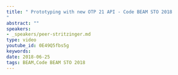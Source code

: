 ```yaml
---
title: " Prototyping with new OTP 21 API - Code BEAM STO 2018
"
abstract: ""
speakers:
- _speakers/peer-stritzinger.md
type: video
youtube_id: 0E49Q5fbs5g
keywords: 
date: 2018-06-25
tags: BEAM,Code BEAM STO 2018
---
```

